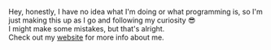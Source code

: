 Hey, honestly, I have no idea what I'm doing or what programming is, so I'm just making this up as I go and following my curiosity :sunglasses:
<br>I might make some mistakes, but that's alright.
<br>Check out my [website](https://noahbuchanan.me/) for more info about me.
